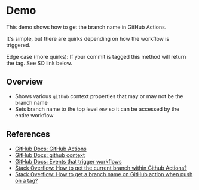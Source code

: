 # Demo

This demo shows how to get the branch name in GitHub Actions.

It's simple, but there are quirks depending on how the workflow is triggered.

Edge case (more quirks): If your commit is tagged this method will return the tag. See SO link below.

## Overview

- Shows various `github` context properties that may or may not be the branch name
- Sets branch name to the top level `env` so it can be accessed by the entire workflow

## References

- [GitHub Docs: GitHub Actions](https://docs.github.com/en/actions)
- [GitHub Docs: github context](https://docs.github.com/en/actions/writing-workflows/choosing-what-your-workflow-does/contexts#github-context)
- [GitHub Docs: Events that trigger workflows](https://docs.github.com/en/actions/writing-workflows/choosing-when-your-workflow-runs/events-that-trigger-workflows)
- [Stack Overflow: How to get the current branch within Github Actions?](https://stackoverflow.com/q/58033366/808678)
- [Stack Overflow: How to get a branch name on GitHub action when push on a tag?](https://stackoverflow.com/q/63745613)

